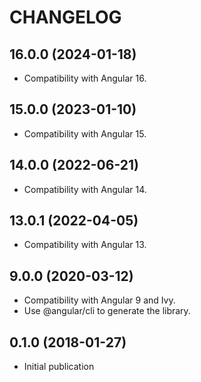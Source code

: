 # CHANGELOG

## 16.0.0 (2024-01-18)

- Compatibility with Angular 16.

## 15.0.0 (2023-01-10)

- Compatibility with Angular 15.

## 14.0.0 (2022-06-21)

- Compatibility with Angular 14.

## 13.0.1 (2022-04-05)

- Compatibility with Angular 13.

## 9.0.0 (2020-03-12)

- Compatibility with Angular 9 and Ivy.
- Use @angular/cli to generate the library.

## 0.1.0 (2018-01-27)

- Initial publication
